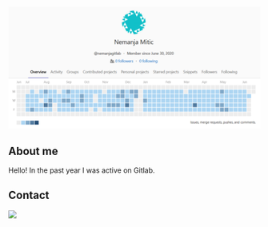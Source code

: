 <img src="gitlab.png" alt="My Gitlab calendar">

## About me

Hello! In the past year I was active on Gitlab.

## Contact

<a href="https://www.linkedin.com/in/nemanja-mitic/"><img src="https://img.shields.io/badge/linkedin-%230077B5.svg?&style=for-the-badge&logo=linkedin&logoColor=white" /></a>
